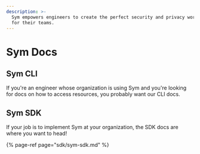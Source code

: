 ```yaml
---
description: >-
  Sym empowers engineers to create the perfect security and privacy workflows
  for their teams.
---
```


# Sym Docs

## Sym CLI

If you're an engineer whose organization is using Sym and you're looking for docs on how to access resources, you probably want our CLI docs.

## Sym SDK

If your job is to implement Sym at your organization, the SDK docs are where you want to head!

{% page-ref page="sdk/sym-sdk.md" %}



